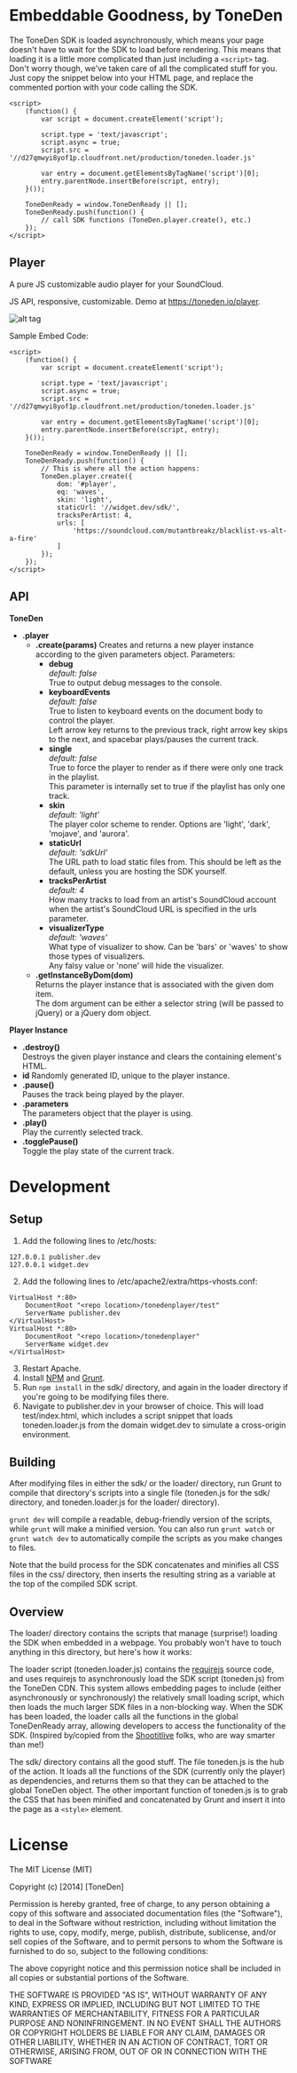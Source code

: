 Embeddable Goodness, by ToneDen
===

The ToneDen SDK is loaded asynchronously, which means your page doesn't have to wait for the SDK to load before rendering.
This means that loading it is a little more complicated than just including a `<script>` tag. Don't worry though, we've taken care of all the complicated stuff for you.
Just copy the snippet below into your HTML page, and replace the commented portion with your code calling the SDK.

```
<script>
    (function() {
        var script = document.createElement('script');

        script.type = 'text/javascript';
        script.async = true;
        script.src = '//d27qmwyi8yof1p.cloudfront.net/production/toneden.loader.js'

        var entry = document.getElementsByTagName('script')[0];
        entry.parentNode.insertBefore(script, entry);
    }());

    ToneDenReady = window.ToneDenReady || [];
    ToneDenReady.push(function() {
        // call SDK functions (ToneDen.player.create(), etc.)
    });
</script>
```

Player
---

A pure JS customizable audio player for your SoundCloud. 

JS API, responsive, customizable. Demo at https://toneden.io/player.

![alt tag](https://raw.github.com/tim-thimmaiah/tonedenplayer/master/mockupv1.png)

Sample Embed Code:
```
<script>
    (function() {
        var script = document.createElement('script');

        script.type = 'text/javascript';
        script.async = true;
        script.src = '//d27qmwyi8yof1p.cloudfront.net/production/toneden.loader.js'

        var entry = document.getElementsByTagName('script')[0];
        entry.parentNode.insertBefore(script, entry);
    }());

    ToneDenReady = window.ToneDenReady || [];
    ToneDenReady.push(function() {
        // This is where all the action happens:
        ToneDen.player.create({
            dom: '#player',
            eq: 'waves',
            skin: 'light',
            staticUrl: '//widget.dev/sdk/',
            tracksPerArtist: 4,
            urls: [
                'https://soundcloud.com/mutantbreakz/blacklist-vs-alt-a-fire'
            ]
        });
    });
</script>
```

API
---

**ToneDen**
* **.player**
  * **.create(params)**
    Creates and returns a new player instance according to the given parameters object.
    Parameters:
    * **debug**  
      *default: false*   
      True to output debug messages to the console.  
    * **keyboardEvents**  
      *default: false*   
      True to listen to keyboard events on the document body to control the player.  
      Left arrow key returns to the previous track, right arrow key skips to the next, and spacebar plays/pauses the current track.  
    * **single**  
      *default: false*   
      True to force the player to render as if there were only one track in the playlist.  
      This parameter is internally set to true if the playlist has only one track.  
    * **skin**  
      *default: 'light'*   
      The player color scheme to render. Options are 'light', 'dark', 'mojave', and 'aurora'.  
    * **staticUrl**  
      *default: 'sdkUrl'*   
      The URL path to load static files from. This should be left as the default, unless you are hosting the SDK yourself.  
    * **tracksPerArtist**  
      *default: 4*   
      How many tracks to load from an artist's SoundCloud account when the artist's SoundCloud URL is specified in the urls parameter.  
    * **visualizerType**  
      *default: 'waves'*   
      What type of visualizer to show. Can be 'bars' or 'waves' to show those types of visualizers.  
      Any falsy value or 'none' will hide the visualizer.  
  * **.getInstanceByDom(dom)**  
      Returns the player instance that is associated with the given dom item.  
      The dom argument can be either a selector string (will be passed to jQuery) or a jQuery dom object.

**Player Instance**
* **.destroy()**  
  Destroys the given player instance and clears the containing element's HTML.  
* **id**
  Randomly generated ID, unique to the player instance.
* **.pause()**  
  Pauses the track being played by the player.  
* **.parameters**  
  The parameters object that the player is using.  
* **.play()**  
  Play the currently selected track.  
* **.togglePause()**  
  Toggle the play state of the current track.

Development
===

Setup
---

1. Add the following lines to /etc/hosts:
```
127.0.0.1 publisher.dev
127.0.0.1 widget.dev
```
2. Add the following lines to /etc/apache2/extra/https-vhosts.conf:  
```
VirtualHost *:80>  
    DocumentRoot "<repo location>/tonedenplayer/test"  
    ServerName publisher.dev  
</VirtualHost>  
VirtualHost *:80>  
    DocumentRoot "<repo location>/tonedenplayer"  
    ServerName widget.dev  
</VirtualHost>  
```
3. Restart Apache.
4. Install [NPM](https://github.com/npm/npm) and [Grunt](http://gruntjs.com/).
5. Run `npm install` in the sdk/ directory, and again in the loader directory if you're going to be modifying files there.
6. Navigate to publisher.dev in your browser of choice.
This will load test/index.html, which includes a script snippet that loads toneden.loader.js from the domain widget.dev to simulate a cross-origin environment.

Building
---

After modifying files in either the sdk/ or the loader/ directory, run Grunt to compile that directory's scripts into a single file (toneden.js for the sdk/ directory, and toneden.loader.js for the loader/ directory).

`grunt dev` will compile a readable, debug-friendly version of the scripts, while `grunt` will make a minified version.
You can also run `grunt watch` or `grunt watch dev` to automatically compile the scripts as you make changes to files.

Note that the build process for the SDK concatenates and minifies all CSS files in the css/ directory,
then inserts the resulting string as a variable at the top of the compiled SDK script.

Overview
---

The loader/ directory contains the scripts that manage (surprise!) loading the SDK when embedded in a webpage.
You probably won't have to touch anything in this directory, but here's how it works:

The loader script (toneden.loader.js) contains the [requirejs](http://requirejs.org/) source code,
and uses requirejs to asynchronously load the SDK script (toneden.js) from the ToneDen CDN.
This system allows embedding pages to include (either asynchronously or synchronously) the relatively small loading script,
which then loads the much larger SDK files in a non-blocking way.
When the SDK has been loaded, the loader calls all the functions in the global ToneDenReady array,
allowing developers to access the functionality of the SDK.
(Inspired by/copied from the [Shootitlive](https://github.com/shootitlive/widgetloader) folks, who are way smarter than me!)

The sdk/ directory contains all the good stuff. The file toneden.js is the hub of the action.
It loads all the functions of the SDK (currently only the player) as dependencies,
and returns them so that they can be attached to the global ToneDen object.
The other important function of toneden.js is to grab the CSS that has been minified and concatenated by Grunt and insert it into the page as a `<style>` element.

License
===

The MIT License (MIT)

Copyright (c) [2014] [ToneDen]

Permission is hereby granted, free of charge, to any person obtaining a copy of
this software and associated documentation files (the "Software"), to deal in
the Software without restriction, including without limitation the rights to
use, copy, modify, merge, publish, distribute, sublicense, and/or sell copies of
the Software, and to permit persons to whom the Software is furnished to do so,
subject to the following conditions:

The above copyright notice and this permission notice shall be included in all
copies or substantial portions of the Software.

THE SOFTWARE IS PROVIDED "AS IS", WITHOUT WARRANTY OF ANY KIND, EXPRESS OR
IMPLIED, INCLUDING BUT NOT LIMITED TO THE WARRANTIES OF MERCHANTABILITY, FITNESS
FOR A PARTICULAR PURPOSE AND NONINFRINGEMENT. IN NO EVENT SHALL THE AUTHORS OR
COPYRIGHT HOLDERS BE LIABLE FOR ANY CLAIM, DAMAGES OR OTHER LIABILITY, WHETHER
IN AN ACTION OF CONTRACT, TORT OR OTHERWISE, ARISING FROM, OUT OF OR IN
CONNECTION WITH THE SOFTWARE
